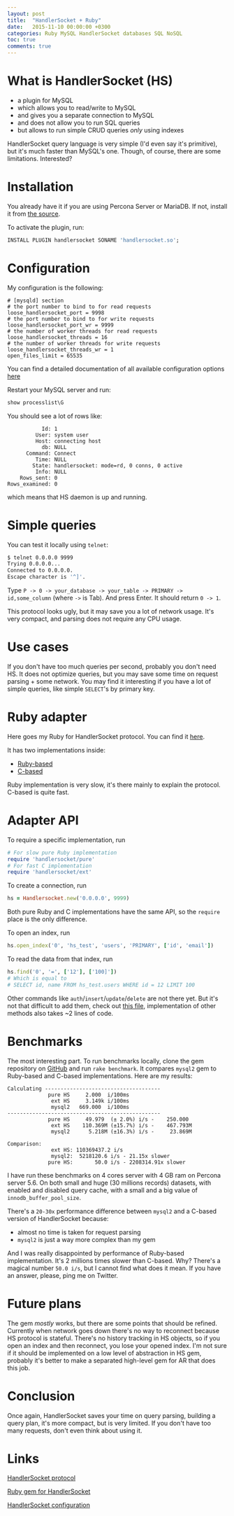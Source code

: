 ```yaml
---
layout: post
title:  "HandlerSocket + Ruby"
date:   2015-11-10 00:00:00 +0300
categories: Ruby MySQL HandlerSocket databases SQL NoSQL
toc: true
comments: true
---
```

# What is HandlerSocket (HS)

+ a plugin for MySQL
+ which allows you to read/write to MySQL
+ and gives you a separate connection to MySQL
+ and does not allow you to run SQL queries
+ but allows to run simple CRUD queries *only* using indexes

HandlerSocket query language is very simple (I'd even say it's primitive), but it's much faster than MySQL's one. Though, of course, there are some limitations. Interested?

# Installation

You already have it if you are using Percona Server or MariaDB. If not, install it from [the source](https://github.com/DeNA/HandlerSocket-Plugin-for-MySQL).

To activate the plugin, run:
```sql
INSTALL PLUGIN handlersocket SONAME 'handlersocket.so';
```

# Configuration

My configuration is the following:
```
# [mysqld] section
# the port number to bind to for read requests
loose_handlersocket_port = 9998
# the port number to bind to for write requests
loose_handlersocket_port_wr = 9999
# the number of worker threads for read requests
loose_handlersocket_threads = 16
# the number of worker threads for write requests
loose_handlersocket_threads_wr = 1
open_files_limit = 65535
```

You can find a detailed documentation of all available configuration options [here](https://github.com/ahiguti/HandlerSocket-Plugin-for-MySQL/blob/master/docs-en/configuration-options.en.txt)

Restart your MySQL server and run:

```sql
show processlist\G
```

You should see a lot of rows like:
```
           Id: 1
         User: system user
         Host: connecting host
           db: NULL
      Command: Connect
         Time: NULL
        State: handlersocket: mode=rd, 0 conns, 0 active
         Info: NULL
    Rows_sent: 0
Rows_examined: 0
```
which means that HS daemon is up and running.

# Simple queries

You can test it locally using `telnet`:

```sh
$ telnet 0.0.0.0 9999
Trying 0.0.0.0...
Connected to 0.0.0.0.
Escape character is '^]'.
```

Type `P -> 0 -> your_database -> your_table -> PRIMARY -> id,some_column` (where `->` is Tab). And press Enter. It should return `0 -> 1`.

This protocol looks ugly, but it may save you a lot of network usage. It's very compact, and parsing does not require any CPU usage.

# Use cases

If you don't have too much queries per second, probably you don't need HS. It does not optimize queries, but you may save some time on request parsing + some network. You may find it interesting if you have a lot of simple queries, like simple `SELECT`'s by primary key.

# Ruby adapter

Here goes my Ruby for HandlerSocket protocol. You can find it [here](https://github.com/iliabylich/handlersocket-ruby).

It has two implementations inside:
+ [Ruby-based](https://github.com/iliabylich/handlersocket-ruby/blob/master/lib/handlersocket/pure.rb)
+ [C-based](https://github.com/iliabylich/handlersocket-ruby/blob/master/ext/handlersocket_ext/handlersocket_ext.c)

Ruby implementation is very slow, it's there mainly to explain the protocol. C-based is quite fast.

# Adapter API

To require a specific implementation, run

```ruby
# For slow pure Ruby implementation
require 'handlersocket/pure'
# For fast C implementation
require 'handlersocket/ext'
```

To create a connection, run

```ruby
hs = Handlersocket.new('0.0.0.0', 9999)
```

Both pure Ruby and C implementations have the same API, so the `require` place is the only difference.

To open an index, run

```ruby
hs.open_index('0', 'hs_test', 'users', 'PRIMARY', ['id', 'email'])
```

To read the data from that index, run

```ruby
hs.find('0', '=', ['12'], ['100]'])
# Which is equal to
# SELECT id, name FROM hs_test.users WHERE id = 12 LIMIT 100
```

Other commands like `auth`/`insert`/`update`/`delete` are not there yet. But it's not that difficult to add them, check out [this file](https://github.com/iliabylich/handlersocket-ruby/blob/master/lib/handlersocket.rb#L37), implementation of other methods also takes ~2 lines of code.

# Benchmarks

The most interesting part. To run benchmarks locally, clone the gem repository on [GitHub](https://github.com/iliabylich/handlersocket-ruby) and run `rake benchmark`. It compares `mysql2` gem to Ruby-based and C-based implementations. Here are my results:

```
Calculating -------------------------------------
             pure HS     2.000  i/100ms
              ext HS     3.149k i/100ms
              mysql2   669.000  i/100ms
-------------------------------------------------
             pure HS     49.979  (± 2.0%) i/s -    250.000
              ext HS    110.369M (±15.7%) i/s -    467.793M
              mysql2      5.218M (±16.3%) i/s -     23.869M

Comparison:
              ext HS: 110369437.2 i/s
              mysql2:  5218120.6 i/s - 21.15x slower
             pure HS:       50.0 i/s - 2208314.91x slower
```

I have run these benchmarks on 4 cores server with 4 GB ram on Percona server 5.6. On both small and huge (30 millions records) datasets, with enabled and disabled query cache, with a small and a big value of `innodb_buffer_pool_size`.

There's a `20-30x` performance difference between `mysql2` and a C-based version of HandlerSocket because:
+ almost no time is taken for request parsing
+ `mysql2` is just a way more complex than my gem

And I was really disappointed by performance of Ruby-based implementation. It's 2 millions times slower than C-based. Why? There's a magical number `50.0 i/s`, but I cannot find what does it mean. If you have an answer, please, ping me on Twitter.


# Future plans

The gem *mostly* works, but there are some points that should be refined. Currently when network goes down there's no way to reconnect because HS protocol is stateful. There's no history tracking in HS objects, so if you open an index and then reconnect, you lose your opened index. I'm not sure if it should be implemented on a low level of abstraction in HS gem, probably it's better to make a separated high-level gem for AR that does this job.

# Conclusion

Once again, HandlerSocket saves your time on query parsing, building a query plan, it's more compact, but is very limited. If you don't have too many requests, don't even think about using it.

# Links

[HandlerSocket protocol](https://github.com/DeNA/HandlerSocket-Plugin-for-MySQL/blob/master/docs-en/protocol.en.txt)

[Ruby gem for HandlerSocket](https://github.com/iliabylich/handlersocket-ruby)

[HandlerSocket configuration](https://github.com/ahiguti/HandlerSocket-Plugin-for-MySQL/blob/master/docs-en/configuration-options.en.txt)

